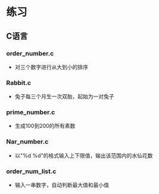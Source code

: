 # 练习
## C语言
### order_number.c
- 对三个数字进行从大到小的排序
### Rabbit.c
- 兔子每三个月生一次双胎，起始为一对兔子
### prime_number.c
- 生成100到200的所有素数
### Nar_number.c
- 以"%d %d"的格式输入上下限值，输出该范围内的水仙花数
### order_num_list.c
- 输入一串数字，自动判断最大值和最小值
